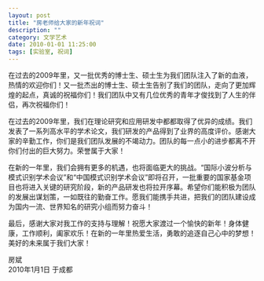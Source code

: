 ```yaml
---
layout: post
title: "房老师给大家的新年祝词"
description: ""
category: 文学艺术
date: 2010-01-01 11:25:00
tags: [实验室, 祝词]
---
```


在过去的2009年里，又一批优秀的博士生、硕士生为我们团队注入了新的血液，热情的欢迎你们！又一批杰出的博士生、硕士生告别了我们的团队，走向了更加辉煌的起点，真诚的祝福你们！我们团队中又有几位优秀的青年才俊找到了人生的伴侣，再次祝福你们！

在过去的2009年里，我们在理论研究和应用研发中都都取得了优异的成绩。我们发表了一系列高水平的学术论文，我们研发的产品得到了业界的高度评价。感谢大家的辛勤工作，你们是我们团队发展的不竭动力。团队的每一点小的进步都离不开你们付出的巨大努力。荣誉属于大家！

在新的一年里，我们会拥有更多的机遇，也将面临更大的挑战。“国际小波分析与模式识别学术会议”和“中国模式识别学术会议”即将召开，一批重要的国家基金项目也将进入关键的研究阶段，新的产品研发也将拉开序幕。希望你们能积极为团队的发展出谋划策，一如既往的勤奋工作。愿我们能携手共进，把我们的团队建设成为国内一流、世界知名的研究小组而努力奋斗！

最后，感谢大家对我工作的支持与理解！祝愿大家渡过一个愉快的新年！身体健康，工作顺利，阖家欢乐！在新的一年里热爱生活，勇敢的追逐自己心中的梦想！美好的未来属于我们大家！

房斌  
2010年1月1日 于成都